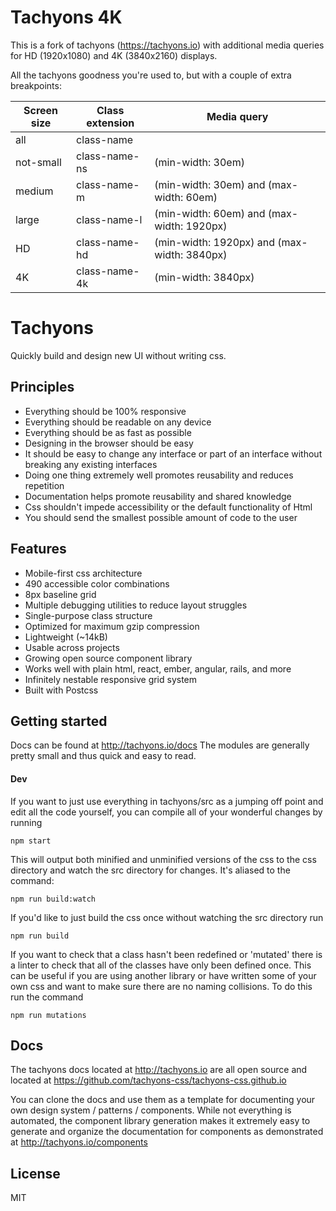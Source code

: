 # Tachyons 4K

This is a fork of tachyons (https://tachyons.io) with additional media queries for HD (1920x1080) and 4K (3840x2160) displays.

All the tachyons goodness you're used to, but with a couple of extra breakpoints:


| Screen size | Class extension | Media query                                 |
| --- | --- | --- |
| all       | class-name    |                                             |
| not-small | class-name-ns | (min-width: 30em)                           |
| medium    | class-name-m  | (min-width: 30em) and (max-width: 60em)     |
| large     | class-name-l  | (min-width: 60em) and (max-width: 1920px)   |
| HD        | class-name-hd | (min-width: 1920px) and (max-width: 3840px) |
| 4K        | class-name-4k | (min-width: 3840px)                         |


# Tachyons

Quickly build and design new UI without writing css.

## Principles

* Everything should be 100% responsive
* Everything should be readable on any device
* Everything should be as fast as possible
* Designing in the browser should be easy
* It should be easy to change any interface or part of an interface without breaking any existing interfaces
* Doing one thing extremely well promotes reusability and reduces repetition
* Documentation helps promote reusability and shared knowledge
* Css shouldn't impede accessibility or the default functionality of Html
* You should send the smallest possible amount of code to the user

## Features

* Mobile-first css architecture
* 490 accessible color combinations
* 8px baseline grid
* Multiple debugging utilities to reduce layout struggles
* Single-purpose class structure
* Optimized for maximum gzip compression
* Lightweight (~14kB)
* Usable across projects
* Growing open source component library
* Works well with plain html, react, ember, angular, rails, and more
* Infinitely nestable responsive grid system
* Built with Postcss

## Getting started

Docs can be found at http://tachyons.io/docs
The modules are generally pretty small and thus quick and easy to read.

#### Dev

If you want to just use everything in tachyons/src as a jumping off point and
edit all the code yourself, you can compile all of your wonderful changes by
running

```npm start```

This will output both minified and unminified versions of the css to the css directory and watch the src directory for changes.
It's aliased to the command:

```npm run build:watch```

If you'd like to just build the css once without watching the src directory run

```npm run build```

If you want to check that a class hasn't been redefined or 'mutated' there is a linter to check that all of the classes have only been defined once. This can be useful if you are using another library or have written some of your own css and want to make sure there are no naming collisions. To do this run the command

```npm run mutations```

## Docs

The tachyons docs located at http://tachyons.io are all open source and located at https://github.com/tachyons-css/tachyons-css.github.io

You can clone the docs and use them as a template for documenting your own design system / patterns / components.
While not everything is automated, the component library generation makes it extremely easy to
generate and organize the documentation for components as demonstrated at http://tachyons.io/components

## License

MIT
